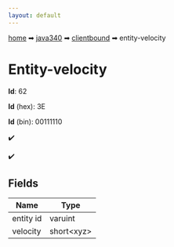 ```yaml
---
layout: default
---
```


[home](/) ➡ [java340](/protocol/java340) ➡ [clientbound](/protocol/java340/clientbound) ➡ entity-velocity

# Entity-velocity

**Id**: 62

**Id** (hex): 3E

**Id** (bin): 00111110

✔️

✔️

## Fields

Name | Type
---|---
entity id | varuint
velocity | short&lt;xyz&gt;

